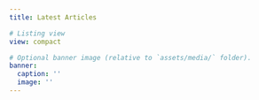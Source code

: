 ```yaml
---
title: Latest Articles

# Listing view
view: compact

# Optional banner image (relative to `assets/media/` folder).
banner:
  caption: ''
  image: ''
---
```



